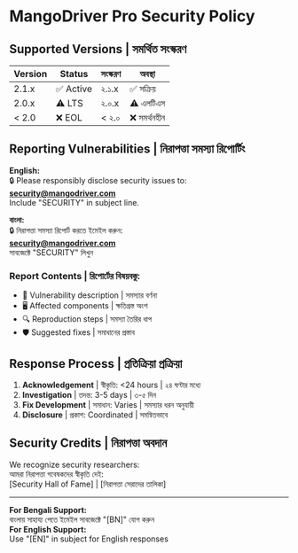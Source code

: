 # MangoDriver Pro Security Policy

## Supported Versions | সমর্থিত সংস্করণ

| Version | Status       | সংস্করণ | অবস্থা       |
|---------|--------------|---------|--------------|
| 2.1.x   | ✅ Active    | ২.১.x   | ✅ সক্রিয়    |
| 2.0.x   | ⚠️ LTS      | ২.০.x   | ⚠️ এলটিএস    |
| < 2.0   | ❌ EOL       | < ২.০   | ❌ সমর্থনহীন |

## Reporting Vulnerabilities | নিরাপত্তা সমস্যা রিপোর্টিং

**English:**  
🔒 Please responsibly disclose security issues to:  
**security@mangodriver.com**  
Include "SECURITY" in subject line.

**বাংলা:**  
🔒 নিরাপত্তা সমস্যা রিপোর্ট করতে ইমেইল করুন:  
**security@mangodriver.com**  
সাবজেক্টে "SECURITY" লিখুন

### Report Contents | রিপোর্টের বিষয়বস্তু:
- 📝 Vulnerability description | সমস্যার বর্ণনা
- 🖥️ Affected components | ক্ষতিগ্রস্ত অংশ
- 🔍 Reproduction steps | সমস্যা তৈরির ধাপ
- 🛡️ Suggested fixes | সমাধানের প্রস্তাব

## Response Process | প্রতিক্রিয়া প্রক্রিয়া

1. **Acknowledgement** | স্বীকৃতি: <24 hours | ২৪ ঘণ্টার মধ্যে
2. **Investigation** | তদন্ত: 3-5 days | ৩-৫ দিন
3. **Fix Development** | সমাধান: Varies | সমস্যার ধরন অনুযায়ী
4. **Disclosure** | প্রকাশ: Coordinated | সমন্বিতভাবে

## Security Credits | নিরাপত্তা অবদান

We recognize security researchers:  
আমরা নিরাপত্তা গবেষকদের স্বীকৃতি দেই:  
[Security Hall of Fame] | [নিরাপত্তা সেরাদের তালিকা]

---

**For Bengali Support:**  
বাংলায় সাহায্য পেতে ইমেইল সাবজেক্টে "[BN]" যোগ করুন  
**For English Support:**  
Use "[EN]" in subject for English responses
